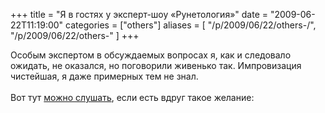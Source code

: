 +++
title = "Я в гостях у эксперт-шоу «Рунетология»"
date = "2009-06-22T11:19:00"
categories = ["others"]
aliases = [
    "/p/2009/06/22/others-/",
    "/p/2009/06/22/others-"
]
+++


Особым экспертом в обсуждаемых вопросах я, как и следовало ожидать, не оказался, но поговорили живенько так. Импровизация чистейшая, я даже примерных тем не знал.<br/><br/>Вот тут <a href="http://runetologia.rpod.ru/113945.html">можно слушать</a>, если есть вдруг такое желание: